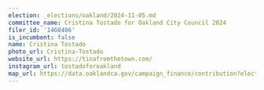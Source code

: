 ```yaml
---
election: _elections/oakland/2024-11-05.md
committee_name: Cristina Tostado for Oakland City Council 2024
filer_id: '1468486'
is_incumbent: false
name: Cristina Tostado
photo_url: Cristina-Tostado
website_url: https://tinafromthetown.com/
instagram_url: tostadoforoakland
map_url: https://data.oaklandca.gov/campaign_finance/contribution?electionYear=2024&candidates=1468486&since=2021-07-07&until=2024-08-09
---
```

